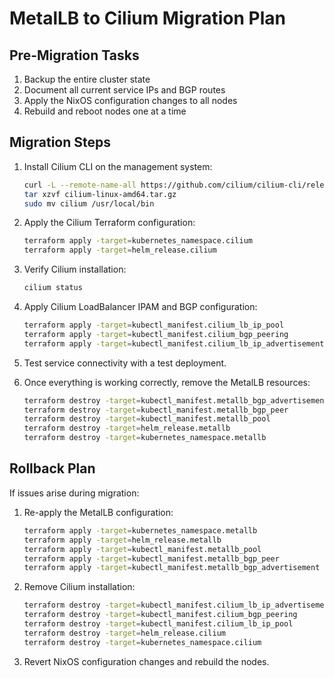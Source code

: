 # MetalLB to Cilium Migration Plan

## Pre-Migration Tasks

1. Backup the entire cluster state
2. Document all current service IPs and BGP routes
3. Apply the NixOS configuration changes to all nodes
4. Rebuild and reboot nodes one at a time

## Migration Steps

1. Install Cilium CLI on the management system:

   ```bash
   curl -L --remote-name-all https://github.com/cilium/cilium-cli/releases/latest/download/cilium-linux-amd64.tar.gz
   tar xzvf cilium-linux-amd64.tar.gz
   sudo mv cilium /usr/local/bin
   ```

2. Apply the Cilium Terraform configuration:

   ```bash
   terraform apply -target=kubernetes_namespace.cilium
   terraform apply -target=helm_release.cilium
   ```

3. Verify Cilium installation:

   ```bash
   cilium status
   ```

4. Apply Cilium LoadBalancer IPAM and BGP configuration:

   ```bash
   terraform apply -target=kubectl_manifest.cilium_lb_ip_pool
   terraform apply -target=kubectl_manifest.cilium_bgp_peering
   terraform apply -target=kubectl_manifest.cilium_lb_ip_advertisement
   ```

5. Test service connectivity with a test deployment.

6. Once everything is working correctly, remove the MetalLB resources:
   ```bash
   terraform destroy -target=kubectl_manifest.metallb_bgp_advertisement
   terraform destroy -target=kubectl_manifest.metallb_bgp_peer
   terraform destroy -target=kubectl_manifest.metallb_pool
   terraform destroy -target=helm_release.metallb
   terraform destroy -target=kubernetes_namespace.metallb
   ```

## Rollback Plan

If issues arise during migration:

1. Re-apply the MetalLB configuration:

   ```bash
   terraform apply -target=kubernetes_namespace.metallb
   terraform apply -target=helm_release.metallb
   terraform apply -target=kubectl_manifest.metallb_pool
   terraform apply -target=kubectl_manifest.metallb_bgp_peer
   terraform apply -target=kubectl_manifest.metallb_bgp_advertisement
   ```

2. Remove Cilium installation:

   ```bash
   terraform destroy -target=kubectl_manifest.cilium_lb_ip_advertisement
   terraform destroy -target=kubectl_manifest.cilium_bgp_peering
   terraform destroy -target=kubectl_manifest.cilium_lb_ip_pool
   terraform destroy -target=helm_release.cilium
   terraform destroy -target=kubernetes_namespace.cilium
   ```

3. Revert NixOS configuration changes and rebuild the nodes.
